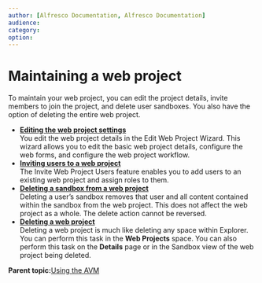 ```yaml
---
author: [Alfresco Documentation, Alfresco Documentation]
audience: 
category: 
option: 
---
```


# Maintaining a web project

To maintain your web project, you can edit the project details, invite members to join the project, and delete user sandboxes. You also have the option of deleting the entire web project.

-   **[Editing the web project settings](../tasks/tuh-wcm-project-edit.md)**  
You edit the web project details in the Edit Web Project Wizard. This wizard allows you to edit the basic web project details, configure the web forms, and configure the web project workflow.
-   **[Inviting users to a web project](../tasks/tuh-wcm-project-inviteusers.md)**  
The Invite Web Project Users feature enables you to add users to an existing web project and assign roles to them.
-   **[Deleting a sandbox from a web project](../tasks/tuh-wcm-project-deletesandbox.md)**  
Deleting a user’s sandbox removes that user and all content contained within the sandbox from the web project. This does not affect the web project as a whole. The delete action cannot be reversed.
-   **[Deleting a web project](../tasks/tuh-wcm-project-delete.md)**  
Deleting a web project is much like deleting any space within Explorer. You can perform this task in the **Web Projects** space. You can also perform this task on the **Details** page or in the Sandbox view of the web project being deleted.

**Parent topic:**[Using the AVM](../concepts/avm-intro.md)

